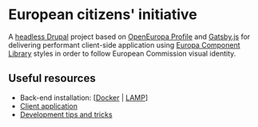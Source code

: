 # European citizens' initiative

A [headless Drupal](https://dri.es/tag/headless-drupal) project based on [OpenEuropa Profile](https://github.com/openeuropa/oe_profile) and [Gatsby.js](https://www.gatsbyjs.org/) for delivering performant client-side application using [Europa Component Library](https://github.com/ec-europa/europa-component-library) styles in order to follow European Commission visual identity.

## Useful resources

- Back-end installation: [[Docker](./docs/installation-docker.md) | [LAMP](./docs/installation-lamp.md)]
- [Client application](./gatsby)
- [Development tips and tricks](./docs/development.md)
